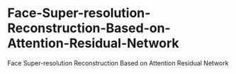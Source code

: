 # Face-Super-resolution-Reconstruction-Based-on-Attention-Residual-Network
Face Super-resolution Reconstruction Based on  Attention Residual Network
